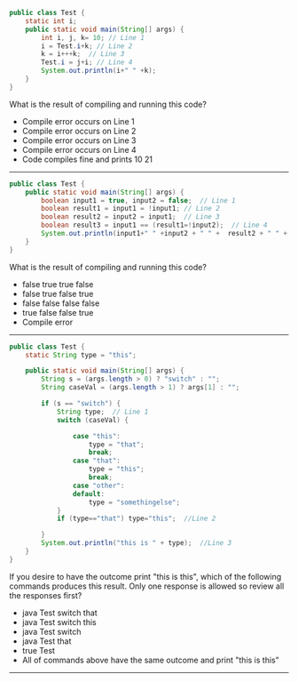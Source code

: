 ```java
public class Test {
    static int i;
    public static void main(String[] args) {
        int i, j, k= 10; // Line 1
        i = Test.i+k; // Line 2
        k = i+++k;  // Line 3
        Test.i = j+i; // Line 4
        System.out.println(i+" " +k);
    }
}
```
What is the result of compiling and running this code?

- Compile error occurs on Line 1
- Compile error occurs on Line 2
- Compile error occurs on Line 3
- Compile error occurs on Line 4
- Code compiles fine and prints 10 21
 ---

```java
public class Test {
    public static void main(String[] args) {
        boolean input1 = true, input2 = false;  // Line 1
        boolean result1 = input1 = !input1; // Line 2
        boolean result2 = input2 = input1;  // Line 3
        boolean result3 = input1 == (result1=!input2);  // Line 4
        System.out.println(input1+" " +input2 + " " +  result2 + " " + result3);
    }
}
```
What is the result of compiling and running this code?

- false true true false
- false true false true
- false false false false
- true false false true
- Compile error
 ---

```java
public class Test {
    static String type = "this";

    public static void main(String[] args) {
        String s = (args.length > 0) ? "switch" : "";
        String caseVal = (args.length > 1) ? args[1] : "";

        if (s == "switch") {
            String type;  // Line 1
            switch (caseVal) {

                case "this":
                    type = "that";
                    break;
                case "that":
                    type = "this";
                    break;
                case "other":
                default:
                    type = "somethingelse";
            }
            if (type=="that") type="this";  //Line 2

        }
        System.out.println("this is " + type);  //Line 3
    }
}
```
If you desire to have the outcome print "this is this", which of the following commands produces this result. Only one response is allowed so review all the responses first?

- java Test switch that
- java Test switch this
- java Test switch
- java Test that
- true Test
- All of commands above have the same outcome and print "this is this"
 ---